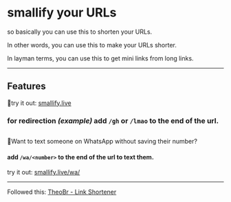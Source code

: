 # smallify your URLs

so basically you can use this to shorten your URLs.

In other words, you can use this to make your URLs shorter.

In layman terms, you can use this to get mini links from long links.

---

## Features

🚀try it out: [smallify.live](https://smallify.live)

### for redirection _(example)_ add `/gh` or `/lmao` to the end of the url.

##

🚀Want to text someone on WhatsApp without saving their number?

#### add `/wa/<number>` to the end of the url to text them.

try it out: [smallify.live/wa/](https://smallify.live/wa)

---

Followed this: [TheoBr - Link Shortener](https://www.youtube.com/watch?v=qcyEtvSiM9c)
